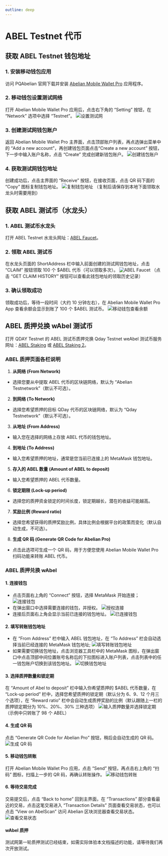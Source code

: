 ```yaml
---
outline: deep
---
```


# ABEL Testnet 代币

## 获取 ABEL Testnet 钱包地址

### 1. 安装移动钱包应用
访问 PQAbelian 官网下载并安装 [Abelian Mobile Wallet Pro](https://pqabelian.io/download#mobile) 应用程序。

### 2. 移动钱包设置测试网络
打开 Abelian Mobile Wallet Pro 应用后，点击右下角的 “Setting” 按钮，在 “Network” 选项中选择 “Testnet”。
![设置测试网](/qday-testnet/abel-faucet/mobile-wallet-setting-testnet.png)

### 3. 创建测试网钱包账户
返回 Abelian Mobile Wallet Pro 主界面，点击顶部账户列表，再点选弹出菜单中的 “Add a new account”，再创建钱包页面点击“Create a new account” 按钮，下一步中输入账户名称，点击 “Create” 完成创建新钱包账户。
![创建钱包账户](/qday-testnet/abel-faucet/mobile-wallet-create-account.png)

### 4. 获取测试网钱包地址
创建成功后，点击主界面的 “Receive” 按钮，在接收页面，点击 QR 码下面的 “Copy” 图标复制钱包地址。
![复制钱包地址](/qday-testnet/abel-faucet/mobile-wallet-copy-address.png)
（复制后请保存到本地下面领取水龙头时需要用到）

## 获取 ABEL 测试币（水龙头）

### 1. ABEL 测试币水龙头
打开 ABEL Testnet 水龙头网址：[ABEL Faucet](https://testnet-faucet.pqabelian.io/)。

### 2. 领取 ABEL 测试币
在水龙头页面的 ShortAddress 栏中输入前面创建的测试网钱包地址，点击 “CLAIM” 按钮领取 100 个 $ABEL 代币（可以领取多次）。
![ABEL Faucet](/qday-testnet/abel-faucet/abel-faucet.png)
（点击 “GET CLAIM HISTORY” 按钮可以查看此钱包地址的领取历史记录）

### 3. 确认领取成功
领取成功后，等待一段时间（大约 10 分钟左右），在 Abelian Mobile Wallet Pro App 查看余额会显示到账了 100 个 $ABEL 测试币。
![移动钱包查看余额](/qday-testnet/abel-faucet/mobile-wallet-balance.png)

## ABEL 质押兑换 wAbel 测试币

打开 QDAY Testnet 的 ABEL 测试币质押兑换 Qday Testnet weAbel 测试币服务网址：[ABEL Staking](https://testnet-defi.qday.info/ABELStaking) 或 [ABEL Staking 2](https://testnet-defi.abelqday.io/ABELStaking)。

### ABEL 质押页面各栏说明

1. **从网络 (From Network)**
- 选择您要从中提取 ABEL 代币的区块链网络，默认为 “Abelian Testnetwork”（默认不可选）。
2. **到网络 (To Network)**
- 选择您希望质押的目标 QDay 代币的区块链网络，默认为 “Qday Testnetwork”（默认不可选）。
3. **从地址 (From Address)**
- 输入您在选择的网络上存放 ABEL 代币的钱包地址。
4. **到地址 (To Address)**
- 输入您希望质押的地址，通常是您当前已连接上的 MetaMask 钱包地址。
5. **存入的 ABEL 数量 (Amount of ABEL to deposit)**
- 输入您希望质押的 ABEL 代币数量。
6. **锁定期限 (Lock-up period)**
- 选择您的质押资金锁定的时间长度，锁定期越长，潜在的收益可能越高。
7. **奖励比例 (Reward ratio)**
- 选择您希望获得的质押奖励比例，具体比例会根据平台的政策而变化（默认自动生成，不可选）。
8. **生成 QR 码 (Generate QR Code for Abelian Pro)**
- 点击此选项可生成一个 QR 码，用于方便您使用 Abelian Mobile Wallet Pro 扫码功能来转账 ABEL 代币。

### ABEL 质押兑换 wAbel

#### 1. 连接钱包
- 点击页面右上角的 “Connect” 按钮，选择 MetaMask 开始连接；
    ![连接钱包](/qday-testnet/abel-faucet/connect-metamask-wallet1.png)
- 在弹出窗口中选择需要连接的钱包，并授权。
    ![授权连接](/qday-testnet/abel-faucet/connect-metamask-wallet2.png)
- 连接后页面右上角会显示当前已连接的钱包地址。
    ![已连接钱包](/qday-testnet/abel-faucet/connect-metamask-wallet3.png)

#### 2. 填写转账钱包地址
- 在 “From Address” 栏中输入 ABEL 钱包地址，在 “To Address” 栏会自动选择当前已经连接的 MetaMask 钱包地址;
  ![填写转账钱包地址](/qday-testnet/abel-faucet/abel-staking-input-address.png)
- 如果需要切换钱包地址，点击浏览器工具栏中的 MetaMask 图标，在弹出窗口中点击顶部中间位置账号名称后的下拉图标进入账户列表，点击列表中的任一钱包账户切换到该钱包地址。
  ![切换钱包地址](/qday-testnet/abel-faucet/metamask-switch-wallet-address.png)

#### 3. 选择质押数量和锁定期
在 “Amount of Abel to deposit” 栏中输入你希望质押的 $ABEL 代币数量，在 “Lock-up period” 栏中，选择您希望质押的锁定期（默认分为 6、9、12 个月三个选项），在 “Reward ratio” 栏中会自动生成质押奖励的比例（默认跟随上一栏的质押锁定期分为 10%、20%、30% 三种选项）
![输入质押数量并选择锁定期](/qday-testnet/abel-faucet/abel-staking-input-amount-lock-time.png)
（示例中只转账了 98 个 ABEL）

#### 4. 生成 QR 码
点击 “Generate QR Code for Abelian Pro” 按钮，稍后会自动生成的 QR 码。
![生成 QR 码](/qday-testnet/abel-faucet/abel-staking-generate-qrcode.png)

#### 5. 移动钱包转账
打开 Abelian Mobile Wallet Pro 应用，点击 “Send” 按钮，再点击右上角的 “扫码” 图标，扫描上一步的 QR 码，再确认转账操作。
![移动钱包转账](/qday-testnet/abel-faucet/mobile-wallet-send.png)

#### 6. 等待交易完成
交易提交后，点击 “Back to home” 回到主界面，在 “Transactions” 部分查看最近的交易，点击这笔交易进入 “Transaction Details” 页面查看交易状态，也可以点击 “View on AbelScan” 访问 Abelian 区块浏览器查看交易状态。
![查看交易状态](/qday-testnet/abel-faucet/abel-staking-transaction-detail.png)

#### wAbel 质押

测试网第一轮质押测试已经结束，如需实际体验本文档描述的功能，请等待我们再次开放测试。